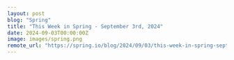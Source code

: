 ```yaml
---
layout: post
blog: "Spring"
title: "This Week in Spring - September 3rd, 2024"
date: 2024-09-03T00:00:00Z
image: images/spring.png
remote_url: "https://spring.io/blog/2024/09/03/this-week-in-spring-september-3rd-2024"
---
```

